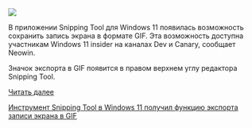 <!--2025-06-23 13:53:02-->
<div class="yb">
  <div class="rss habr"><img src="https://habrastorage.org/getpro/habr/upload_files/ce2/431/71d/ce243171dcef7565baacaac3bcec5c9b.jpg" /><p>В приложении Snipping Tool для Windows 11 появилась возможность сохранить запись экрана в формате GIF. Эта возможность доступна участникам Windows 11 insider на каналах Dev и Canary, сообщает Neowin.</p><p>Значок экспорта в GIF появится в правом верхнем углу редактора Snipping Tool. </p> <a href="https://habr.com/ru/articles/921036/#habracut">Читать далее</a> <p class="titl"><a href="https://habr.com/ru/news/921036/?utm_source=habrahabr&utm_medium=rss&utm_campaign=921036">Инструмент Snipping Tool в Windows 11 получил функцию экспорта записи экрана в GIF</a></p></div>
</div>
